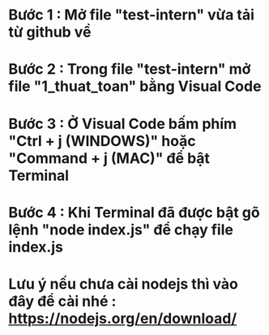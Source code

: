 # Bước 1 : Mở file "test-intern" vừa tải từ github về

# Bước 2 : Trong file "test-intern" mở file "1_thuat_toan" bằng Visual Code

# Bước 3 : Ở Visual Code bấm phím "Ctrl + j (WINDOWS)" hoặc "Command + j (MAC)" để bật Terminal

# Bước 4 : Khi Terminal đã được bật gõ lệnh "node index.js" để chạy file index.js

# Lưu ý nếu chưa cài nodejs thì vào đây để cài nhé : https://nodejs.org/en/download/
